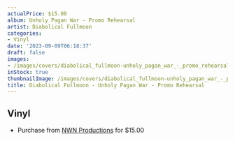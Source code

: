 ```yaml
---
actualPrice: $15.00
album: Unholy Pagan War - Promo Rehearsal
artist: Diabolical Fullmoon
categories:
- Vinyl
date: '2023-09-09T06:18:37'
draft: false
images:
- /images/covers/diabolical_fullmoon-unholy_pagan_war_-_promo_rehearsal.jpg
inStock: true
thumbnailImage: /images/covers/diabolical_fullmoon-unholy_pagan_war_-_promo_rehearsal-thumb.jpg
title: Diabolical Fullmoon - Unholy Pagan War - Promo Rehearsal
---
```


## Vinyl
* Purchase from [NWN Productions](http://shop.nwnprod.com/index.php?route=product/product&path=75&product_id=39649&sort=pd.name&order=ASC) for $15.00
